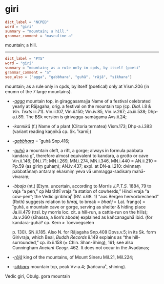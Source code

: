 # giri

``` toml
dict_label = "NCPED"
word = "giri"
summary = "mountain; a hill."
grammar_comment = "masculine a"
```

mountain; a hill.

--------------------

``` toml
dict_label = "PTS"
word = "giri"
summary = "mountain; as a rule only in cpds, by itself (poeti"
grammar_comment = "a"
see_also = ["agga", "gabbhara", "guhā", "rājā", "sikhara"]
```

mountain; as a rule only in cpds, by itself (poetical) only at Vism.206 (in enumn of the 7 large mountains).

* *\-[agga](agga.md)* mountain top, in giraggasamajja Name of a festival celebrated yearly at Rājagaha, orig. a festival on the mountain top (cp. *Dial.* i.8 & *Vin. Texts* iii.71). Vin.ii.107, Vin.ii.150; Vin.iv.85, Vin.iv.267; Ja.iii.538; Dhp\-a.i.89. The BSk version is girivaggu\-samāgama Avs.ii.24;
* *\-kannikā* (f.) Name of a plant (Clitoria ternatea) Vism.173; Dhp\-a.i.383 (variant reading kaṇṇikā cp. Sk. ˚karnī;)
* *\-[gabbhara](gabbhara.md)* = ˚guhā Snp.416;
* *\-[guhā](guhā.md)* a mountain cleft, a rift, a gorge; always in formula pabbata kandara g˚, therefore almost equivalent to kandara, a grotto or cave Vin.ii.146; DN.i.71; MN.i.269, MN.i.274, MN.i.346, MN.i.440 = AN.ii.210 = Pp.59 (as giriṃ guhaṃ); AN.iv.437; expl. at DN\-a.i.210: dvinnaṃ pabbatānaṃ antaraṃ ekasmiṃ yeva vā ummagga\-sadisaṃ mahā\-vivaraṃ;
* *\-bbaja* (nt.) [Etym. uncertain, according to Morris *J.P.T.S.* 1884, 79 to vaja “a pen,” cp Marāthī vraja “a station of cowherds,” Hindi vraja “a cow\-pen”; the Vedic giribhraj˚ (RV. x.68. 1) “aus Bergen hervorbrechend” (Roth) suggests relation to *bhraj*, to break = *bhañj* = Lat. frango] = ˚guhā, a mountain cave or gorge, serving as shelter & hiding place Ja.iii.479 (trsl. by morris loc. cit. a hill\-run, a cattle\-run on the hills); Ja.v.260 (sīhassa, a lion’s abode) explained as kañcanaguhā ibid. (for kandara\-guhā? cp. Kern
  » Toevoegselen

   p. 130). SN.ii.185. Also N. for Rājagaha Snp.408 Dpvs.v.5; in its Sk. form Girivraja, which Beal, *Buddh Records* ii.149 explains as “the hill\-surrounded,” cp. ib ii.158 (= Chin. Shan\-Shing), 161; see also Cunningham *Ancient Geogr.* 462. It does not occur in the Avadānas;
* *\-[rājā](rājā.md)* king of the mountains, of Mount Sineru Mil.21, Mil.224;
* *\-[sikhara](sikhara.md)* mountain top, peak Vv\-a.4; (kañcana˚, shining).

Vedic giri, Obulg. gora mountain

